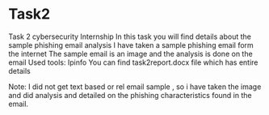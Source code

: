 # Task2
Task 2 cybersecurity Internship
In this task you will find details about the sample phishing email analysis
I have taken a sample phishing email form the internet
The sample email is an image and the analysis is done on the email
Used tools: Ipinfo
You can find task2report.docx file which has entire details 

Note: I did not get text based or rel email sample , so i have taken the image and did analysis and detailed on the phishing characteristics found in the email.
